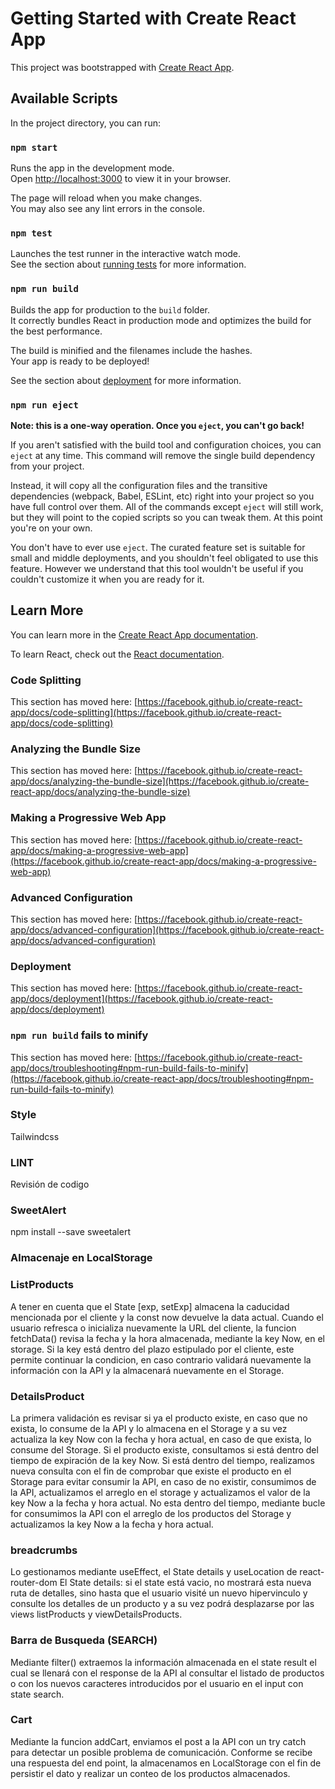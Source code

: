 # Getting Started with Create React App

This project was bootstrapped with [Create React App](https://github.com/facebook/create-react-app).

## Available Scripts

In the project directory, you can run:

### `npm start`

Runs the app in the development mode.\
Open [http://localhost:3000](http://localhost:3000) to view it in your browser.

The page will reload when you make changes.\
You may also see any lint errors in the console.

### `npm test`

Launches the test runner in the interactive watch mode.\
See the section about [running tests](https://facebook.github.io/create-react-app/docs/running-tests) for more information.

### `npm run build`

Builds the app for production to the `build` folder.\
It correctly bundles React in production mode and optimizes the build for the best performance.

The build is minified and the filenames include the hashes.\
Your app is ready to be deployed!

See the section about [deployment](https://facebook.github.io/create-react-app/docs/deployment) for more information.

### `npm run eject`

**Note: this is a one-way operation. Once you `eject`, you can't go back!**

If you aren't satisfied with the build tool and configuration choices, you can `eject` at any time. This command will remove the single build dependency from your project.

Instead, it will copy all the configuration files and the transitive dependencies (webpack, Babel, ESLint, etc) right into your project so you have full control over them. All of the commands except `eject` will still work, but they will point to the copied scripts so you can tweak them. At this point you're on your own.

You don't have to ever use `eject`. The curated feature set is suitable for small and middle deployments, and you shouldn't feel obligated to use this feature. However we understand that this tool wouldn't be useful if you couldn't customize it when you are ready for it.

## Learn More

You can learn more in the [Create React App documentation](https://facebook.github.io/create-react-app/docs/getting-started).

To learn React, check out the [React documentation](https://reactjs.org/).

### Code Splitting

This section has moved here: [https://facebook.github.io/create-react-app/docs/code-splitting](https://facebook.github.io/create-react-app/docs/code-splitting)

### Analyzing the Bundle Size

This section has moved here: [https://facebook.github.io/create-react-app/docs/analyzing-the-bundle-size](https://facebook.github.io/create-react-app/docs/analyzing-the-bundle-size)

### Making a Progressive Web App

This section has moved here: [https://facebook.github.io/create-react-app/docs/making-a-progressive-web-app](https://facebook.github.io/create-react-app/docs/making-a-progressive-web-app)

### Advanced Configuration

This section has moved here: [https://facebook.github.io/create-react-app/docs/advanced-configuration](https://facebook.github.io/create-react-app/docs/advanced-configuration)

### Deployment

This section has moved here: [https://facebook.github.io/create-react-app/docs/deployment](https://facebook.github.io/create-react-app/docs/deployment)

### `npm run build` fails to minify

This section has moved here: [https://facebook.github.io/create-react-app/docs/troubleshooting#npm-run-build-fails-to-minify](https://facebook.github.io/create-react-app/docs/troubleshooting#npm-run-build-fails-to-minify)

### Style
Tailwindcss

### LINT
Revisión de codigo

### SweetAlert
npm install --save sweetalert

### Almacenaje en LocalStorage
### ListProducts
A tener en cuenta que el State [exp, setExp] almacena la caducidad mencionada por el cliente y la const now devuelve la data actual.
Cuando el usuario refresca o inicializa nuevamente la URL del cliente, la funcion fetchData() revisa la fecha y la hora almacenada, mediante la key Now, en el storage.
Si la key está dentro del plazo estipulado por el cliente, este permite continuar la condicion, en caso contrario validará nuevamente la información con la API y la almacenará nuevamente en el Storage.
### DetailsProduct
La primera validación es revisar si ya el producto existe, en caso que no exista, lo consume de la API y lo almacena en el Storage y a su vez actualiza la key Now con la fecha y hora actual, en caso de que exista, lo consume del Storage.
Si el producto existe, consultamos si está dentro del tiempo de expiración de la key Now.
Si está dentro del tiempo, realizamos nueva consulta con el fin de comprobar que existe el producto en el Storage para evitar consumir la API, en caso de no existir, consumimos de la API, actualizamos el arreglo en el storage y actualizamos el valor de la key Now a la fecha y hora actual.
No esta dentro del tiempo, mediante bucle for consumimos la API con el arreglo de los productos del Storage y actualizamos la key Now a la fecha y hora actual.

### breadcrumbs
Lo gestionamos mediante useEffect, el State details y useLocation de react-router-dom
El State details: si el state está vacio, no mostrará esta nueva ruta de detalles, sino hasta que el usuario visité un nuevo hipervinculo y consulte los detalles de un producto y a su vez podrá desplazarse por las views listProducts y viewDetailsProducts.

### Barra de Busqueda (SEARCH)
Mediante filter() extraemos la información almacenada en el state result el cual se llenará con el response de la API al consultar el listado de productos o con los nuevos caracteres introducidos por el usuario en el input con state search.

### Cart
Mediante la funcion addCart, enviamos el post a la API con un try catch para detectar un posible problema de comunicación.
Conforme se recibe una respuesta del end point, la almacenamos en LocalStorage con el fin de persistir el dato y realizar un conteo de los productos almacenados.
